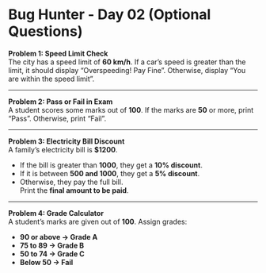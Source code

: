 # Bug Hunter - Day 02 (Optional Questions)

**Problem 1: Speed Limit Check**  
The city has a speed limit of **60 km/h**. If a car’s speed is greater than the limit, it should display “Overspeeding! Pay Fine”. Otherwise, display “You are within the speed limit”.

---

**Problem 2: Pass or Fail in Exam**  
A student scores some marks out of **100**. If the marks are **50** or more, print “Pass”. Otherwise, print “Fail”.

---

**Problem 3: Electricity Bill Discount**  
A family’s electricity bill is **$1200**.
- If the bill is greater than **1000**, they get a **10% discount**.
- If it is between **500 and 1000**, they get a **5% discount**.
- Otherwise, they pay the full bill.  
  Print the **final amount to be paid**.

---

**Problem 4: Grade Calculator**  
A student’s marks are given out of **100**. Assign grades:
- **90 or above → Grade A**
- **75 to 89 → Grade B**
- **50 to 74 → Grade C**
- **Below 50 → Fail**